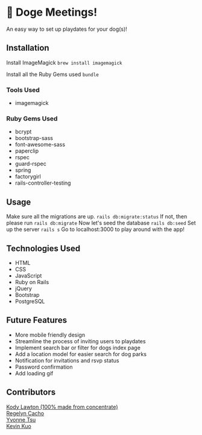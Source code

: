 # 🐾 Doge Meetings!

An easy way to set up playdates for your dog(s)!

## Installation
Install ImageMagick
`brew install imagemagick`

Install all the Ruby Gems used
`bundle`

### Tools Used
* imagemagick

### Ruby Gems Used
* bcrypt
* bootstrap-sass
* font-awesome-sass
* paperclip
* rspec
* guard-rspec
* spring
* factorygirl
* rails-controller-testing

## Usage
Make sure all the migrations are up.
`rails db:migrate:status`
If not, then please run
`rails db:migrate`
Now let's seed the database
`rails db:seed`
Set up the server
`rails s`
Go to localhost:3000 to play around with the app!

## Technologies Used
* HTML
* CSS
* JavaScript
* Ruby on Rails
* jQuery
* Bootstrap
* PostgreSQL

## Future Features
* More mobile friendly design
* Streamline the process of inviting users to playdates
* Implement search bar or filter for dogs index page
* Add a location model for easier search for dog parks
* Notification for invitations and rsvp status
* Password confirmation
* Add loading gif

## Contributors
[Kody Lawton (100% made from concentrate)](https://github.com/klawton1) <br />
[Regelyn Cacho](https://github.com/rccacho) <br />
[Yvonne Tsu](https://github.com/tsuyy) <br />
[Kevin Kuo](https://github.com/kkuo57) <br />
